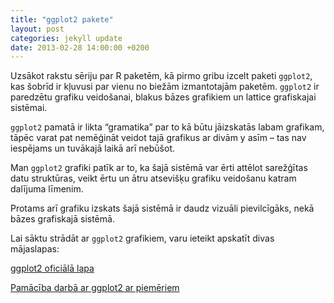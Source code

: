 ```yaml
---
title: "ggplot2 pakete"
layout: post
categories: jekyll update
date: 2013-02-28 14:00:00 +0200
---
```


Uzsākot rakstu sēriju par R paketēm, kā pirmo gribu izcelt paketi `ggplot2`, kas šobrīd ir kļuvusi par vienu no biežām izmantotajām paketēm. `ggplot2` ir paredzētu grafiku veidošanai, blakus bāzes grafikiem un lattice grafiskajai sistēmai.

`ggplot2` pamatā ir likta “gramatika” par to kā būtu jāizskatās labam grafikam, tāpēc varat pat nemēģināt veidot tajā grafikus ar divām y asīm – tas nav iespējams un tuvākajā laikā arī nebūšot.

Man `ggplot2` grafiki patīk ar to, ka šajā sistēmā var ērti attēlot sarežģītas datu struktūras, veikt ērtu un ātru atsevišķu grafiku veidošanu katram dalījuma līmenim.

Protams arī grafiku izskats šajā sistēmā ir daudz vizuāli pievilcīgāks, nekā bāzes grafiskajā sistēmā.

Lai sāktu strādāt ar `ggplot2` grafikiem, varu ieteikt apskatīt divas mājaslapas:

[ggplot2 oficiālā lapa](http://docs.ggplot2.org/current/)

[Pamācība darbā ar ggplot2 ar piemēriem](http://www.cookbook-r.com/Graphs/)
